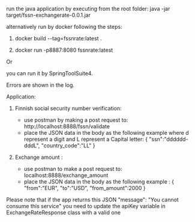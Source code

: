 run the java application by executing from the root folder: java -jar target/fssn-exchangerate-0.0.1.jar

alternatively run by docker following the steps:

1.  docker build --tag=fssnrate:latest .

2. docker run -p8887:8080 fssnrate:latest 

Or 
 
you can run it by SpringToolSuite4.

Errors are shown in the log.

Application:

1. Finnish social security number verification:

   - use postman by making a post request to: http://localhost:8888/fssn/validate
   - place the JSON data in the body as the following example where d represent a digit and L represent a Capital letter:
     {
     "ssn":"dddddd-dddL",
     "country_code":"LL"
     }

2. Exchange amount :

   - use postman to make a post request to: localhost:8888/exchange_amount
   - place the JSON data in the body as the following example :
     {
     "from":"EUR",
     "to":"USD",
     "from_amount":2000
     }

Please note that if the app returns this JSON  "message": "You cannot consume this service" you need to update the apiKey variable in ExchangeRateResponse class with a valid one
